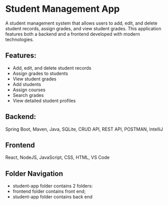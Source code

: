 # Student Management App

A student management system that allows users to add, edit, and delete student records, assign grades, and view student grades. This application features both a backend and a frontend developed with modern technologies.

## Features:
- Add, edit, and delete student records
- Assign grades to students
- View student grades
- Add students
- Assign courses
- Search grades
- View detailed student profiles

## Backend:
Spring Boot,
Maven,
Java,
SQLite,
CRUD API,
REST API,
POSTMAN,
IntelliJ

## Frontend
React,
NodeJS,
JavaScript,
CSS,
HTML,
VS Code

## Folder Navigation
- student-app folder contains 2 folders:
- frontend folder contains front end;
- student-app folder contains back end
